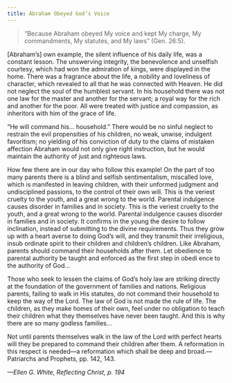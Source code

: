 ```yaml
---
title: Abraham Obeyed God’s Voice
---
```


> <p></p>
> “Because Abraham obeyed My voice and kept My charge, My commandments, My statutes, and My laws” (Gen. 26:5).

[Abraham’s] own example, the silent influence of his daily life, was a constant lesson. The unswerving integrity, the benevolence and unselfish courtesy, which had won the admiration of kings, were displayed in the home. There was a fragrance about the life, a nobility and loveliness of character, which revealed to all that he was connected with Heaven. He did not neglect the soul of the humblest servant. In his household there was not one law for the master and another for the servant; a royal way for the rich and another for the poor. All were treated with justice and compassion, as inheritors with him of the grace of life.

“He will command his... household.” There would be no sinful neglect to restrain the evil propensities of his children, no weak, unwise, indulgent favoritism; no yielding of his conviction of duty to the claims of mistaken affection Abraham would not only give right instruction, but he would maintain the authority of just and righteous laws.

How few there are in our day who follow this example! On the part of too many parents there is a blind and selfish sentimentalism, miscalled love, which is manifested in leaving children, with their unformed judgment and undisciplined passions, to the control of their own will. This is the veriest cruelty to the youth, and a great wrong to the world. Parental indulgence causes disorder in families and in society. This is the veriest cruelty to the youth, and a great wrong to the world. Parental indulgence causes disorder in families and in society. It confirms in the young the desire to follow inclination, instead of submitting to the divine requirements. Thus they grow up with a heart averse to doing God’s will, and they transmit their irreligious, insub ordinate spirit to their children and children’s children. Like Abraham, parents should command their households after them. Let obedience to parental authority be taught and enforced as the first step in obedi ence to the authority of God...

Those who seek to lessen the claims of God’s holy law are striking directly at the foundation of the government of families and nations. Religious parents, failing to walk in His statutes, do not command their household to keep the way of the Lord. The law of God is not made the rule of life. The children, as they make homes of their own, feel under no obligation to teach their children what they themselves have never been taught. And this is why there are so many godless families...

Not until parents themselves walk in the law of the Lord with perfect hearts will they be prepared to command their children after them. A reformation in this respect is needed—a reformation which shall be deep and broad.—Patriarchs and Prophets, pp. 142, 143.

_—Ellen G. White, Reflecting Christ, p. 194_